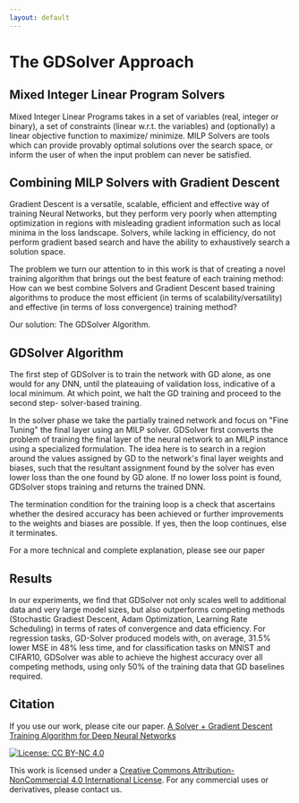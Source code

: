 ```yaml
---
layout: default
---
```


# The GDSolver Approach
## Mixed Integer Linear Program Solvers
Mixed Integer Linear Programs takes in a set of variables (real, integer or binary), a set of constraints (linear w.r.t. the variables) and (optionally) a linear objective function to maximize/ minimize. MILP Solvers are tools which can provide provably optimal solutions over the search space, or inform the user of when the input problem can never be satisfied. 

## Combining MILP Solvers with Gradient Descent
Gradient Descent is a versatile, scalable, efficient and effective way of training Neural Networks, but they perform very poorly when attempting optimization in regions with misleading gradient information such as local minima in the loss landscape. Solvers, while lacking in efficiency, do not perform gradient based search and have the ability to exhaustively search a solution space. 

The problem we turn our attention to in this work is that of creating a novel training algorithm that brings out the best feature of each training method: How can we best combine Solvers and Gradient Descent based training algorithms to produce the most efficient (in terms of scalability/versatility) and effective (in terms of loss convergence) training method? 

Our solution: The GDSolver Algorithm. 

## GDSolver Algorithm

The first step of GDSolver is to train the network with GD alone, as one would for any DNN, until the plateauing of validation loss, indicative of a local minimum. At which point, we halt the GD training and proceed to the second step- solver-based training. 

In the solver phase we take the partially trained network and focus on "Fine Tuning" the final layer using an MILP solver. GDSolver first converts the problem of training the final layer of the neural network to an MILP instance using a specialized formulation. The idea here is to search in a region around the values assigned by GD to the network's final layer weights and biases, such that the resultant assignment found by the solver has even lower loss than the one found by GD alone. If no lower loss point is found, GDSolver stops training and returns the trained DNN. 

The termination condition for the training loop is a check that ascertains whether the desired accuracy has been achieved or further improvements to the weights and biases are possible. If yes, then the loop continues, else it terminates.

For a more technical and complete explanation, please see our paper []()

## Results
In our experiments, we find that GDSolver not only scales well to additional data and very large model sizes, but also outperforms competing methods (Stochastic Gradiest Descent, Adam Optimization, Learning Rate Scheduling) in terms of rates of convergence and data efficiency. For regression tasks, GD-Solver produced models with, on average, 31.5% lower MSE in 48% less time, and for classification tasks on MNIST and CIFAR10, GDSolver was able to achieve the highest accuracy over all competing methods, using only 50% of the training data that GD baselines required.

## Citation
If you use our work, please cite our paper. [A Solver + Gradient Descent Training Algorithm for Deep Neural Networks](https://www.ijcai.org/proceedings/2022/246)

[![License: CC BY-NC 4.0](https://img.shields.io/badge/License-CC%20BY--NC%204.0-lightgrey.svg)](https://creativecommons.org/licenses/by-nc/4.0/)

This work is licensed under a [Creative Commons Attribution-NonCommercial 4.0 International License](http://creativecommons.org/licenses/by-nc/4.0/). For any commercial uses or derivatives, please contact us.

